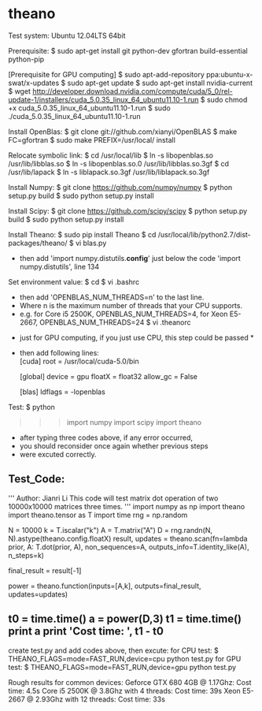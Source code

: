 theano
======


Test system:
Ubuntu 12.04LTS 64bit

Prerequisite:
$ sudo apt-get install git python-dev gfortran build-essential python-pip

[Prerequisite for GPU computing]
$ sudo apt-add-repository ppa:ubuntu-x-swat/x-updates
$ sudo apt-get update
$ sudo apt-get install nvidia-current
$ wget http://developer.download.nvidia.com/compute/cuda/5_0/rel-update-1/installers/cuda_5.0.35_linux_64_ubuntu11.10-1.run
$ sudo chmod +x cuda_5.0.35_linux_64_ubuntu11.10-1.run
$ sudo ./cuda_5.0.35_linux_64_ubuntu11.10-1.run

Install OpenBlas:
$ git clone git://github.com/xianyi/OpenBLAS
$ make FC=gfortran
$ sudo make PREFIX=/usr/local/ install

Relocate symbolic link:
$ cd /usr/local/lib
$ ln -s libopenblas.so /usr/lib/libblas.so
$ ln -s libopenblas.so.0 /usr/lib/libblas.so.3gf
$ cd /usr/lib/lapack
$ ln -s liblapack.so.3gf /usr/lib/liblapack.so.3gf

Install Numpy:
$ git clone https://github.com/numpy/numpy
$ python setup.py build
$ sudo python setup.py install

Install Scipy:
$ git clone https://github.com/scipy/scipy
$ python setup.py build
$ sudo python setup.py install

Install Theano:
$ sudo pip install Theano
$ cd /usr/local/lib/python2.7/dist-packages/theano/
$ vi blas.py
  - then add 'import numpy.distutils.__config__' just below the code 'import numpy.distutils', line 134

Set environment value:
$ cd
$ vi .bashrc
  - then add 'OPENBLAS_NUM_THREADS=n' to the last line. 
  - Where n is the maximum number of threads that your CPU supports. 
  - e.g. for Core i5 2500K, OPENBLAS_NUM_THREADS=4, for Xeon E5-2667, OPENBLAS_NUM_THREADS=24
$ vi .theanorc 
  * just for GPU computing, if you just use CPU, this step could be passed *
  - then add following lines:  
    [cuda]
    root = /usr/local/cuda-5.0/bin
    
    [global]
    device = gpu
    floatX = float32
    allow_gc = False 

    [blas]
    ldflags = -lopenblas

Test:
$ python
>>> import numpy
>>> import scipy
>>> import theano
* after typing three codes above, if any error occurred, 
* you should reconsider once again whether previous steps 
* were excuted correctly.

Test_Code:
-----------------------------------------------
'''
Author: Jianri Li
This code will test matrix dot operation of two 10000x10000 matrices three times.
'''
import numpy as np
import theano
import theano.tensor as T
import time
rng = np.random

N = 10000
k = T.iscalar("k")
A = T.matrix("A")
D = rng.randn(N, N).astype(theano.config.floatX)
result, updates = theano.scan(fn=lambda prior, A: T.dot(prior, A), non_sequences=A, outputs_info=T.identity_like(A), n_steps=k)

final_result = result[-1]

power = theano.function(inputs=[A,k], outputs=final_result, updates=updates)

t0 = time.time()
a = power(D,3)
t1 = time.time()
print a
print 'Cost time: ', t1 - t0
-----------------------------------------------
create test.py and add codes above, then excute:
for CPU test:
$ THEANO_FLAGS=mode=FAST_RUN,device=cpu python test.py 
for GPU test:
$ THEANO_FLAGS=mode=FAST_RUN,device=gpu python test.py

Rough results for common devices:
Geforce GTX 680 4GB @ 1.17Ghz: Cost time: 4.5s
Core i5 2500K @ 3.8Ghz with 4 threads: Cost time: 39s
Xeon E5-2667 @ 2.93Ghz with 12 threads: Cost time: 33s

